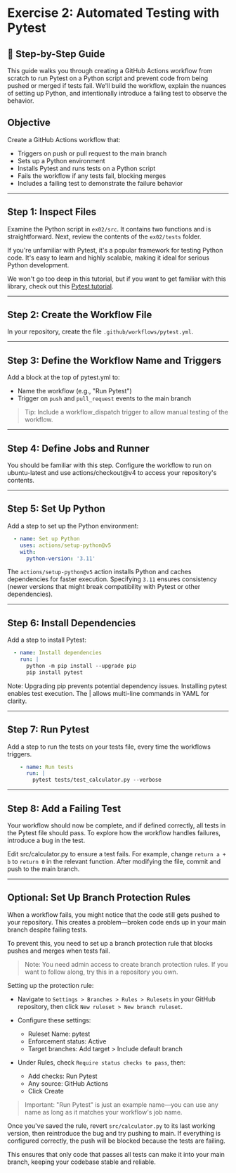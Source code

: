 # Exercise 2: Automated Testing with Pytest
## 🧱 Step-by-Step Guide

This guide walks you through creating a GitHub Actions workflow from scratch to run Pytest on a Python script and prevent code from being pushed or merged if tests fail. We'll build the workflow, explain the nuances of setting up Python, and intentionally introduce a failing test to observe the behavior.

## Objective
Create a GitHub Actions workflow that:
- Triggers on push or pull request to the main branch
- Sets up a Python environment
- Installs Pytest and runs tests on a Python script
- Fails the workflow if any tests fail, blocking merges
- Includes a failing test to demonstrate the failure behavior

---

## Step 1: Inspect Files
Examine the Python script in `ex02/src`. It contains two functions and is straightforward. Next, review the contents of the `ex02/tests` folder.

If you're unfamiliar with Pytest, it's a popular framework for testing Python code. It's easy to learn and highly scalable, making it ideal for serious Python development.

We won't go too deep in this tutorial, but if you want to get familiar with this library, check out this [Pytest tutorial](https://calmcode.io/course/pytest/introduction).

---

## Step 2: Create the Workflow File
In your repository, create the file `.github/workflows/pytest.yml`.

---

## Step 3: Define the Workflow Name and Triggers
Add a block at the top of pytest.yml to:
- Name the workflow (e.g., "Run Pytest")
- Trigger on `push` and `pull_request` events to the main branch

> Tip: Include a workflow_dispatch trigger to allow manual testing of the workflow.

--- 

## Step 4: Define Jobs and Runner
You should be familiar with this step. Configure the workflow to run on ubuntu-latest and use actions/checkout@v4 to access your repository's contents.

---

## Step 5: Set Up Python
Add a step to set up the Python environment:

```yml
  - name: Set up Python
    uses: actions/setup-python@v5
    with:
      python-version: '3.11'
```

The `actions/setup-python@v5` action installs Python and caches dependencies for faster execution. Specifying `3.11` ensures consistency (newer versions that might break compatibility with Pytest or other dependencies).

---

## Step 6: Install Dependencies
Add a step to install Pytest:
```yml
  - name: Install dependencies
    run: |
      python -m pip install --upgrade pip
      pip install pytest
```

Note: Upgrading pip prevents potential dependency issues. Installing pytest enables test execution. The | allows multi-line commands in YAML for clarity.

---

## Step 7: Run Pytest
Add a step to run the tests on your tests file, every time the workflows triggers. 

```yml
    - name: Run tests
      run: |
        pytest tests/test_calculator.py --verbose
```
---

## Step 8: Add a Failing Test
Your workflow should now be complete, and if defined correctly, all tests in the Pytest file should pass. To explore how the workflow handles failures, introduce a bug in the test.

Edit src/calculator.py to ensure a test fails. For example, change `return a + b` to `return 0` in the relevant function.
After modifying the file, commit and push to the main branch.

---

## Optional: Set Up Branch Protection Rules
When a workflow fails, you might notice that the code still gets pushed to your repository. This creates a problem—broken code ends up in your main branch despite failing tests.

To prevent this, you need to set up a branch protection rule that blocks pushes and merges when tests fail.

> Note: You need admin access to create branch protection rules. If you want to follow along, try this in a repository you own.

Setting up the protection rule:
- Navigate to `Settings > Branches > Rules > Rulesets` in your GitHub repository, then click `New ruleset > New branch ruleset`.

- Configure these settings:
  - Ruleset Name: pytest
  - Enforcement status: Active
  - Target branches: Add target > Include default branch

- Under Rules, check `Require status checks to pass`, then:
  - Add checks: Run Pytest
  - Any source: GitHub Actions
  - Click Create

> Important: "Run Pytest" is just an example name—you can use any name as long as it matches your workflow's job name.

Once you've saved the rule, revert `src/calculator.py` to its last working version, then reintroduce the bug and try pushing to main. If everything is configured correctly, the push will be blocked because the tests are failing.

This ensures that only code that passes all tests can make it into your main branch, keeping your codebase stable and reliable.